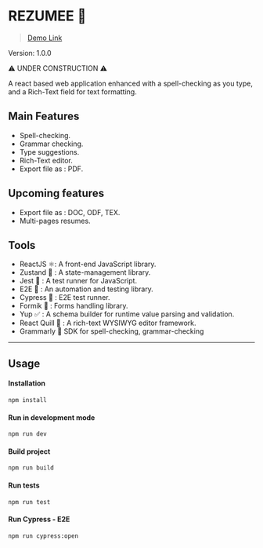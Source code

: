 # REZUMEE 📄

> [Demo Link](https://rezumee-wine.vercel.app/)

Version: 1.0.0

⚠️ UNDER CONSTRUCTION ⚠️

A react based web application enhanced with a spell-checking as you type, and a Rich-Text field for text formatting.

## Main Features

-   Spell-checking.
-   Grammar checking.
-   Type suggestions.
-   Rich-Text editor.
-   Export file as : PDF.

## Upcoming features

-   Export file as : DOC, ODF, TEX.
-   Multi-pages resumes.

## Tools

-   ReactJS ⚛️: A front-end JavaScript library.
-   Zustand 🐻 : A state-management library.
-   Jest 🧪 : A test runner for JavaScript.
-   E2E 🤖 : An automation and testing library.
-   Cypress 🧪 : E2E test runner.
-   Formik 📄 : Forms handling library.
-   Yup ✅ : A schema builder for runtime value parsing and validation.
-   React Quill 📄 : A rich-text WYSIWYG editor framework.
-   Grammarly 📝 SDK for spell-checking, grammar-checking

---

## Usage

#### Installation

```
npm install
```

#### Run in development mode

```
npm run dev
```

#### Build project

```
npm run build
```

#### Run tests

```
npm run test
```

#### Run Cypress - E2E

```
npm run cypress:open
```
